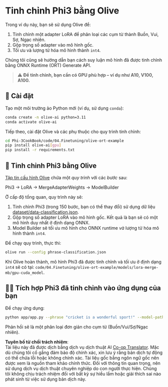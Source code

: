<!--
CO_OP_TRANSLATOR_METADATA:
{
  "original_hash": "4164123a700fecd535d850f09506d72a",
  "translation_date": "2025-05-09T04:46:12+00:00",
  "source_file": "code/04.Finetuning/olive-ort-example/README.md",
  "language_code": "vi"
}
-->
# Tinh chỉnh Phi3 bằng Olive

Trong ví dụ này, bạn sẽ sử dụng Olive để:

1. Tinh chỉnh một adapter LoRA để phân loại các cụm từ thành Buồn, Vui, Sợ, Ngạc nhiên.
1. Gộp trọng số adapter vào mô hình gốc.
1. Tối ưu và lượng tử hóa mô hình thành `int4`.

Chúng tôi cũng sẽ hướng dẫn bạn cách suy luận mô hình đã được tinh chỉnh bằng ONNX Runtime (ORT) Generate API.

> **⚠️ Để tinh chỉnh, bạn cần có GPU phù hợp – ví dụ như A10, V100, A100.**

## 💾 Cài đặt

Tạo một môi trường ảo Python mới (ví dụ, sử dụng `conda`):

```bash
conda create -n olive-ai python=3.11
conda activate olive-ai
```

Tiếp theo, cài đặt Olive và các phụ thuộc cho quy trình tinh chỉnh:

```bash
cd Phi-3CookBook/code/04.Finetuning/olive-ort-example
pip install olive-ai[gpu]
pip install -r requirements.txt
```

## 🧪 Tinh chỉnh Phi3 bằng Olive
[Tập tin cấu hình Olive](../../../../../code/04.Finetuning/olive-ort-example/phrase-classification.json) chứa một *quy trình* với các *bước* sau:

Phi3 -> LoRA -> MergeAdapterWeights -> ModelBuilder

Ở cấp độ tổng quan, quy trình này sẽ:

1. Tinh chỉnh Phi3 (trong 150 bước, bạn có thể thay đổi) sử dụng dữ liệu [dataset/data-classification.json](../../../../../code/04.Finetuning/olive-ort-example/dataset/dataset-classification.json).
1. Gộp trọng số adapter LoRA vào mô hình gốc. Kết quả là bạn sẽ có một mô hình duy nhất ở định dạng ONNX.
1. Model Builder sẽ tối ưu mô hình cho ONNX runtime *và* lượng tử hóa mô hình thành `int4`.

Để chạy quy trình, thực thi:

```bash
olive run --config phrase-classification.json
```

Khi Olive hoàn thành, mô hình Phi3 đã được tinh chỉnh và tối ưu ở định dạng `int4` sẽ có tại: `code/04.Finetuning/olive-ort-example/models/lora-merge-mb/gpu-cuda_model`.

## 🧑‍💻 Tích hợp Phi3 đã tinh chỉnh vào ứng dụng của bạn

Để chạy ứng dụng:

```bash
python app/app.py --phrase "cricket is a wonderful sport!" --model-path models/lora-merge-mb/gpu-cuda_model
```

Phản hồi sẽ là một phân loại đơn giản cho cụm từ (Buồn/Vui/Sợ/Ngạc nhiên).

**Tuyên bố từ chối trách nhiệm**:  
Tài liệu này đã được dịch bằng dịch vụ dịch thuật AI [Co-op Translator](https://github.com/Azure/co-op-translator). Mặc dù chúng tôi cố gắng đảm bảo độ chính xác, xin lưu ý rằng bản dịch tự động có thể chứa lỗi hoặc không chính xác. Tài liệu gốc bằng ngôn ngữ gốc nên được xem là nguồn tham khảo chính thức. Đối với thông tin quan trọng, nên sử dụng dịch vụ dịch thuật chuyên nghiệp do con người thực hiện. Chúng tôi không chịu trách nhiệm đối với bất kỳ sự hiểu lầm hoặc giải thích sai nào phát sinh từ việc sử dụng bản dịch này.